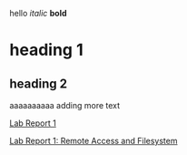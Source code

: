 hello
*italic*
**bold**
# heading 1
## heading 2

aaaaaaaaaa
adding more text

[Lab Report 1](lab-report-1-week-0.html)

[Lab Report 1: Remote Access and Filesystem](lab-report-week-1.html)